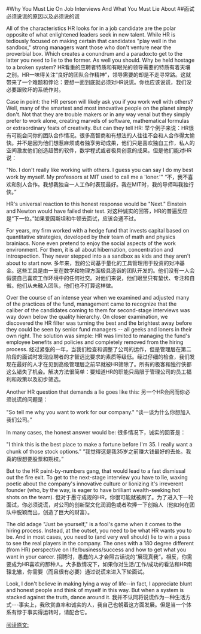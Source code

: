 #Why You Must Lie On Job Interviews And What You Must Lie About
##面试必须说谎的原因以及必须说的谎

All of the characteristics HR looks for in a job candidate are the polar opposite of what enlightened leaders seek in new talent. While HR is tediously focused on making certain that candidates "play well in the sandbox," strong managers want those who don't venture near the proverbial box. Which creates a conundrum and a paradox:to get to the latter you need to lie to the former. As well you should. Why be held hostage to a broken system?
HR看重的应聘者特质和有眼光的领导需要的特质有着天壤之别。HR一味得关注“良好的团队合作精神”，领导需要的却是不走寻常路。这就带来了一个难题和悖论：要想一面到底就必须对HR说谎。你也应该说谎，我们没必要跟败坏的系统作对。

Case in point: the HR person will likely ask you if you work well with others? Well, many of the smartest and most innovative people on the planet simply don't. Not that they are trouble makers or in any way venal but they simply prefer to work alone, creating marvels of software, mathematical formulas or extraordinary feats of creativity. But can they tell HR:
举个例子来说：HR很有可能会问你的团队合作情况。很多高智商和有想法的人往往不会和人合作得太愉快。并不是因为他们想惹麻烦或者独享劳动成果，他们只是喜欢独自工作，私人的空间激发他们创造超赞的软件，数学程式或者极具创意的成果。但是他们能对HR说：

"No. I don't really like working with others. I guess you can say I do my best work by myself. My professors at MIT used to call me a 'loner.'"
“不，我不喜欢和别人合作。我想我独自一人工作时表现最好。我在MIT时，我的导师叫我独行侠。”

HR's universal reaction to this honest response would be "Next." Einstein and Newton would have failed their test.
对这种诚实的回答，HR的普遍反应是“下一位。”如果爱因斯坦和牛顿去面试，应该会通不过。

For years, my firm worked with a hedge fund that invests capital based on quantitative strategies, developed by their team of math and physics brainiacs. None even pretend to enjoy the social aspects of the work environment. For them, it is all about hibernation, concentration and introspection. They never stepped into a a sandbox as kids and they aren't about to start now.
多年来，我的公司基于量化的工具管理用于投资的对冲基金。这些工具是由一支在数学和物理方面极具造诣的团队开发的。他们没有一人会假装自己喜欢工作环境中的任何社交。对他们来说，他们眼里只有蛰伏、专注和自省。他们从未融入团队，他们也不打算这样做。

Over the course of an intense year when we examined and adjusted many of the practices of the fund, management came to recognize that the caliber of the candidates coming to them for second-stage interviews was way down below the quality hierarchy. On closer examination, we discovered the HR filter was turning the best and the brightest away before they could be seen by senior fund managers -- all geeks and loners in their own right. The solution was simple: HR was limited to managing the fund's employee benefits and policies and completely removed from the hiring process.
经过紧张的一年，当我们检查和调整了公司的运作，但是管理层在第二阶段的面试时发现应聘者的才智远比要求的素质等级低。经过仔细的检查，我们发现在最好的人才在见到高级管理层之前早就被HR筛除了。所有的极客和独行侠都这么错失了机会。解决方法很简单：要知道HR的职能只局限于管理公司的员工福利和政策以及初步筛选。

Another HR question that demands a lie goes like this:
另一个HR会问而你必须说谎的问题是：

"So tell me why you want to work for our company."
“谈一谈为什么你想加入我们公司。”

In many cases, the honest answer would be:
很多情况下，诚实的回答是：

"I think this is the best place to make a fortune before I'm 35. I really want a chunk of those stock options."
”我觉得这是我35岁之前赚大钱最好的去处。我真的很想要股票和期权。”

But to the HR paint-by-numbers gang, that would lead to a fast dismissal out the fire exit. To get to the next-stage interview you have to lie, waxing poetic about the company's innovative culture or lionizing it's irreverent founder (who, by the way, is eager to have brilliant wealth-seeking hot shots on the team).
但对于墨守成规的HR，你很可能就被刷了。为了进入下一轮面试，你必须说谎，对公司的创新型文化润润色或者吹捧一下创始人（他如何在团队中脱颖而出，创造了巨大的财富）。

The old adage "Just be yourself," is a fool's game when it comes to the hiring process. Instead, at the outset, you need to be what HR wants you to be. And in most cases, you need to (and very well should) lie to win a pass to see the real players in the company. The ones with a 180 degree different (from HR) perspective on life/business/success and how to get what you want in your career.
招聘时，愚蠢的人才会照古话说的“展现真我”。相反，你需要成为HR喜欢的那种人。大多数情况下，如果你对生活/工作/成功的看法和HR南辕北辙，你需要（而且很有必要）通过说谎来进入下轮面试。

Look, I don't believe in making lying a way of life--in fact, I appreciate blunt and honest people and think of myself in this way. But when a system is stacked against the truth, dance around it.
我并不认同将说谎作为一种生活方式---事实上，我欣赏直率和诚实的人，我自己也朝着这方面发展。但是当一个体系有悖于事实得运转时，请配合它。

[阅读原文:](https://www.linkedin.com/pulse/article/20141006125226-10136502-why-you-must-lie-on-job-interviews-and-what-you-must-lie-about?trk=tod-home-art-list-large_0)
